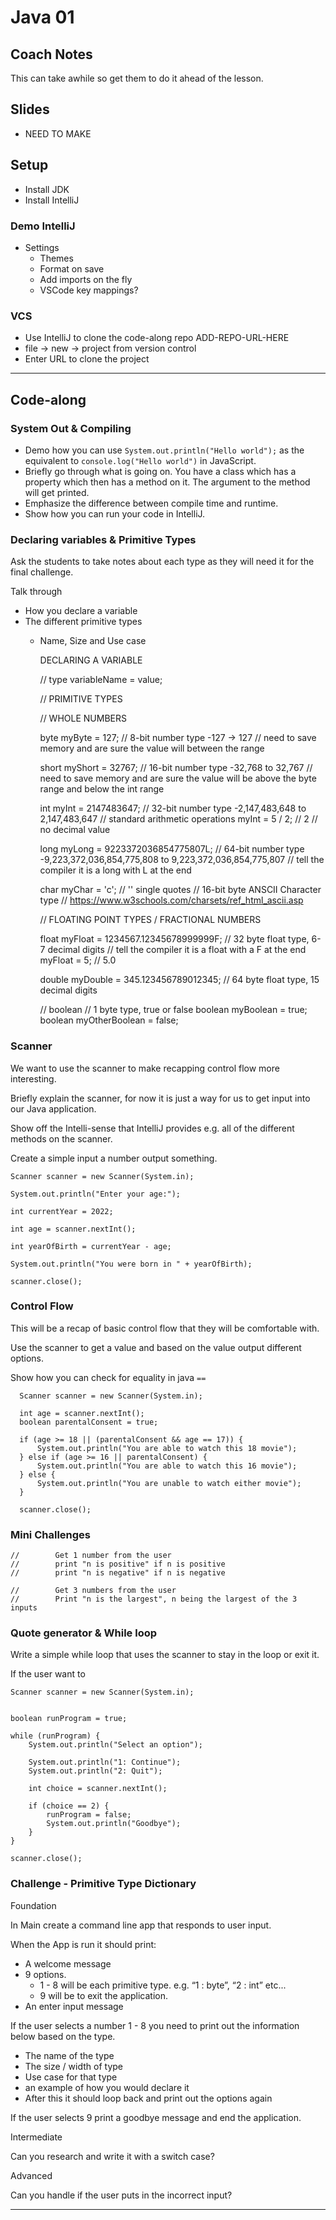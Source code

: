 # Java 01

## Coach Notes

This can take awhile so get them to do it ahead of the lesson.

## Slides

- NEED TO MAKE

## Setup

- Install JDK
- Install IntelliJ

### Demo IntelliJ

- Settings
  - Themes
  - Format on save
  - Add imports on the fly
  - VSCode key mappings?

### VCS

- Use IntelliJ to clone the code-along repo ADD-REPO-URL-HERE
- file → new → project from version control
- Enter URL to clone the project

---

## Code-along

### System Out & Compiling

- Demo how you can use `System.out.println("Hello world");` as the equivalent to `console.log("Hello world")` in JavaScript.
- Briefly go through what is going on. You have a class which has a property which then has a method on it. The argument to the method will get printed.
- Emphasize the difference between compile time and runtime.
- Show how you can run your code in IntelliJ.

### Declaring variables & Primitive Types

Ask the students to take notes about each type as they will need it for the final challenge.

Talk through

- How you declare a variable
- The different primitive types
  - Name, Size and Use case


      DECLARING A VARIABLE
      
      // type variableName = value;
      
      // PRIMITIVE TYPES
      
      // WHOLE NUMBERS
      
      byte myByte = 127;
      // 8-bit number type -127 -> 127
      // need to save memory and are sure the value will between the range
      
      short myShort = 32767;
      // 16-bit number type -32,768 to 32,767
      // need to save memory and are sure the value will be above the byte range and below the int range
      
      int myInt = 2147483647;
      // 32-bit number type -2,147,483,648 to 2,147,483,647
      // standard arithmetic operations
      myInt = 5 / 2; // 2
      // no decimal value
      
      long myLong = 9223372036854775807L;
      // 64-bit number type -9,223,372,036,854,775,808 to 9,223,372,036,854,775,807
      // tell the compiler it is a long with L at the end
      
      char myChar = 'c';
      // '' single quotes
      // 16-bit byte ANSCII Character type
      // https://www.w3schools.com/charsets/ref_html_ascii.asp
      
      // FLOATING POINT TYPES / FRACTIONAL NUMBERS
      
      float myFloat = 1234567.12345678999999F;
      // 32 byte float type, 6-7 decimal digits
      // tell the compiler it is a float with a F at the end
      myFloat = 5; // 5.0
      
      double myDouble = 345.123456789012345;
      // 64 byte float type, 15 decimal digits
      
      // boolean
      // 1 byte type, true or false
      boolean myBoolean = true;
      boolean myOtherBoolean = false;

### Scanner

We want to use the scanner to make recapping control flow more interesting.

Briefly explain the scanner, for now it is just a way for us to get input into our Java application.

Show off the Intelli-sense that IntelliJ provides e.g. all of the different methods on the scanner.

Create a simple input a number output something.


    Scanner scanner = new Scanner(System.in);
    
    System.out.println("Enter your age:");
    
    int currentYear = 2022;
    
    int age = scanner.nextInt();
    
    int yearOfBirth = currentYear - age;
    
    System.out.println("You were born in " + yearOfBirth);
    
    scanner.close();

### Control Flow

This will be a recap of basic control flow that they will be comfortable with.

Use the scanner to get a value and based on the value output different options.

Show how you can check for equality in java `==`


      Scanner scanner = new Scanner(System.in);
      
      int age = scanner.nextInt();
      boolean parentalConsent = true;
      
      if (age >= 18 || (parentalConsent && age == 17)) {
          System.out.println("You are able to watch this 18 movie");
      } else if (age >= 16 || parentalConsent) {
          System.out.println("You are able to watch this 16 movie");
      } else {
          System.out.println("You are unable to watch either movie");
      }
      
      scanner.close();


### Mini Challenges


    //        Get 1 number from the user
    //        print "n is positive" if n is positive
    //        print "n is negative" if n is negative
    
    //        Get 3 numbers from the user
    //        Print "n is the largest", n being the largest of the 3 inputs


### Quote generator & While loop

Write a simple while loop that uses the scanner to stay in the loop or exit it.

If the user want to


    Scanner scanner = new Scanner(System.in);

    
    boolean runProgram = true;
    
    while (runProgram) {
        System.out.println("Select an option");
    
        System.out.println("1: Continue");
        System.out.println("2: Quit");
    
        int choice = scanner.nextInt();
    
        if (choice == 2) {
            runProgram = false;
            System.out.println("Goodbye");
        }
    }
    
    scanner.close();


### Challenge - Primitive Type Dictionary

Foundation

In Main create a command line app that responds to user input.

When the App is run it should print:

- A welcome message
- 9 options.
  - 1 - 8 will be each primitive type. e.g. “1 : byte”, “2 : int” etc...
  - 9 will be to exit the application.
- An enter input message

If the user selects a number 1 - 8 you need to print out the information below based on the type.

- The name of the type
- The size / width of type
- Use case for that type
- an example of how you would declare it
- After this it should loop back and print out the options again

If the user selects 9 print a goodbye message and end the application.

Intermediate

Can you research and write it with a switch case?

Advanced

Can you handle if the user puts in the incorrect input?

---
